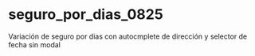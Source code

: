 # seguro_por_dias_0825
Variación de seguro por dias con autocmplete de dirección y selector de fecha sin modal
